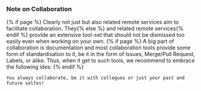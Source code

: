 ### Note on Collaboration

{% if page %}
Clearly not just <i class="fab fa-git"></i> but also related remote services aim to facilitate collaboration.
They{% else %}<i class="fab fa-git"></i> and related remote services{% endif %} provide an extensive tool-set that should not be dismissed too easily even when working on your own.
{% if page %}
A big part of collaboration is documentation and most collaboration tools provide some form of standardisation to it, be it in the form of Issues, Merge/Pull Request, Labels, or alike.
Thus, when it get to such tools, we recommend to embrace the following ides:
{% endif %}
```{epigraph}
You always collaborate, be it with collegues or just your past and future selfes!
```
